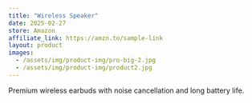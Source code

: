 ```yaml
---
title: "Wireless Speaker"
date: 2025-02-27
store: Amazon
affiliate_link: https://amzn.to/sample-link
layout: product
images:
  - /assets/img/product-img/pro-big-2.jpg
  - /assets/img/product-img/product2.jpg
---
```

Premium wireless earbuds with noise cancellation and long battery life.
